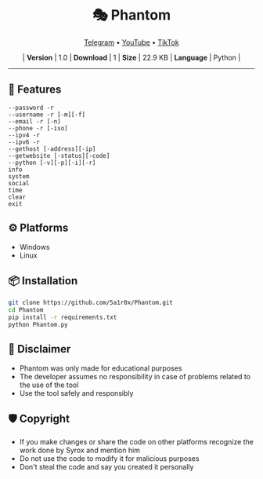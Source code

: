<h1 align='center'>🎭 Phantom</h1>

<p align='center'>
<a href="https://t.me/SyroxModsOfficial" align='center'>Telegram</a> • <a href="https://youtube.com/@SyroxModsOfficial" align="center">YouTube</a> • <a href="https://tiktok.com/@syroxmodsofficial">TikTok</a>
</p>
<p align='center'>
| <strong>Version</strong> | 1.0 | <strong>Download</strong> | 1 | <strong>Size</strong> | 22.9 KB | <strong>Language</strong> | Python |
</p>

---
## 🚀 Features
<p>
   
```
--password -r
--username -r [-m][-f]
--email -r [-n]
--phone -r [-iso]
--ipv4 -r
--ipv6 -r
--gethost [-address][-ip]
--getwebsite [-status][-code]
--python [-v][-p][-i][-r]
info
system
social
time
clear
exit
```

## ⚙️ Platforms
- Windows
- Linux

## 📦 Installation

```bash
git clone https://github.com/5a1r0x/Phantom.git
cd Phantom
pip install -r requirements.txt
python Phantom.py
```
## 📢 Disclaimer
- Phantom was only made for educational purposes
- The developer assumes no responsibility in case of problems related to the use of the tool
- Use the tool safely and responsibly

## 🛡 Copyright
- If you make changes or share the code on other platforms recognize the work done by Syrox and mention him
- Do not use the code to modify it for malicious purposes
- Don't steal the code and say you created it personally

